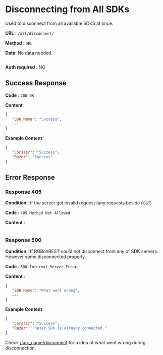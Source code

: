 # Disconnecting from All SDKs

Used to disconnect from all available SDKS at once.

**URL** : `/all/disconnect/`

**Method** : `DEL`

**Data**:  No data needed.
```
```

**Auth required** : NO
## Success Response

**Code** : `200 OK`

**Content**

```json
{
   "SDK Name": "Success",
   ...
}
```

**Example Content**

```json
{
   "Corsair": "Success",
   "Razer": "Success"
}
```


## Error Response

### Response 405

**Condition** : If the server got invalid request (any requests beside `POST`)

**Code** : `405 Method Not Allowed`

**Content** :

```

```

### Response 500

**Condition** : If RGBonREST could not disconnect from any of SDK servers. However some disconnected properly.

**Code** : `500 Internal Server Error`

**Content** :
```json
{
   "SDK Name": "What went wrong",
   ...
}
```
**Example Content**

```json
{
   "Corsair": "Success",
   "Razer": "Razer SDK is already connected."
}
```
Check [/sdk_name/disconnect](https://github.com/gooday2die/RgbOnRest/tree/main/GitHub/api_docs/sdks/disconnect.md) for a idea of what went wrong during disconnection.